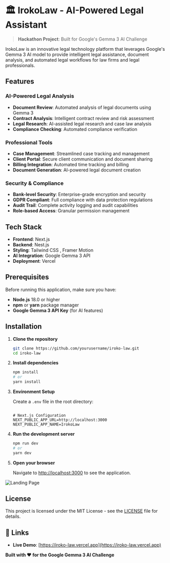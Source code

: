 # 🏛️ IrokoLaw - AI-Powered Legal Assistant

> **Hackathon Project**: Built for Google's Gemma 3 AI Challenge

IrokoLaw is an innovative legal technology platform that leverages Google's Gemma 3 AI model to provide intelligent legal assistance, document analysis, and automated legal workflows for law firms and legal professionals.

## Features

### AI-Powered Legal Analysis
- **Document Review**: Automated analysis of legal documents using Gemma 3
- **Contract Analysis**: Intelligent contract review and risk assessment
- **Legal Research**: AI-assisted legal research and case law analysis
- **Compliance Checking**: Automated compliance verification

### Professional Tools
- **Case Management**: Streamlined case tracking and management
- **Client Portal**: Secure client communication and document sharing
- **Billing Integration**: Automated time tracking and billing
- **Document Generation**: AI-powered legal document creation

### Security & Compliance
- **Bank-level Security**: Enterprise-grade encryption and security
- **GDPR Compliant**: Full compliance with data protection regulations
- **Audit Trail**: Complete activity logging and audit capabilities
- **Role-based Access**: Granular permission management

## Tech Stack

- **Frontend**: Next.js
- **Backend**: Nest.js
- **Styling**: Tailwind CSS , Framer Motion
- **AI Integration**: Google Gemma 3 API
- **Deployment**: Vercel

## Prerequisites

Before running this application, make sure you have:

- **Node.js** 18.0 or higher
- **npm** or **yarn** package manager
- **Google Gemma 3 API Key** (for AI features)

## Installation

1. **Clone the repository**
   ```bash
   git clone https://github.com/yourusername/iroko-law.git
   cd iroko-law
   ```

2. **Install dependencies**
   ```bash
   npm install
   # or
   yarn install
   ```

3. **Environment Setup**
   
   Create a `.env` file in the root directory:
   ```env
   
   # Next.js Configuration
   NEXT_PUBLIC_APP_URL=http://localhost:3000
   NEXT_PUBLIC_APP_NAME=IrokoLaw
   ```

4. **Run the development server**
   ```bash
   npm run dev
   # or
   yarn dev
   ```

5. **Open your browser**
   
   Navigate to [http://localhost:3000](http://localhost:3000) to see the application.


![Landing Page](public/screenshots/landing-page.jpeg)

## License

This project is licensed under the MIT License - see the [LICENSE](LICENSE) file for details.


## 🔗 Links

- **Live Demo**: [https://iroko-law.vercel.app](https://iroko-law.vercel.app)

**Built with ❤️ for the Google Gemma 3 AI Challenge**
